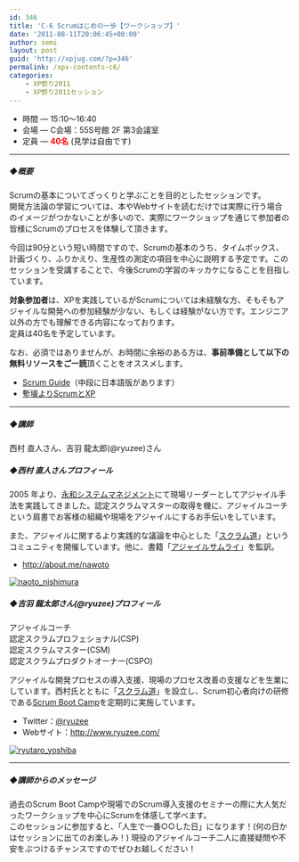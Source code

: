 ```yaml
---
id: 346
title: 'C-6 Scrumはじめの一歩【ワークショップ】'
date: '2011-08-11T20:06:45+00:00'
author: semi
layout: post
guid: 'http://xpjug.com/?p=346'
permalink: /xpx-contents-c6/
categories:
    - XP祭り2011
    - XP祭り2011セッション
---
```


- 時間 — 15:10～16:40
- 会場 — C会場：55S号館 2F 第3会議室
- 定員 — **<font color="red">40名</font>** (見学は自由です)

---

##### ◆概要

Scrumの基本についてざっくりと学ぶことを目的としたセッションです。  
開発方法論の学習については、本やWebサイトを読むだけでは実際に行う場合のイメージがつかないことが多いので、実際にワークショップを通じて参加者の皆様にScrumのプロセスを体験して頂きます。

今回は90分という短い時間ですので、Scrumの基本のうち、タイムボックス、計画づくり、ふりかえり、生産性の測定の項目を中心に説明する予定です。このセッションを受講することで、今後Scrumの学習のキッカケになることを目指しています。

**対象参加者**は、XPを実践しているがScrumについては未経験な方、そもそもアジャイルな開発への参加経験が少ない、もしくは経験がない方です。エンジニア以外の方でも理解できる内容になっております。  
定員は40名を予定しています。

なお、必須ではありませんが、お時間に余裕のある方は、**事前準備として以下の無料リソースをご一読**頂くことをオススメします。

- [Scrum Guide](http://www.scrum.org/scrumguides/)（中段に日本語版があります）
- [塹壕よりScrumとXP](http://www.infoq.com/jp/minibooks/scrum-xp-from-the-trenches)

---

##### ◆講師

西村 直人さん、吉羽 龍太郎(@ryuzee)さん

##### ◆西村 直人さんプロフィール

2005 年より、[永和システムマネジメント](http://www.esm.co.jp/)にて現場リーダーとしてアジャイル手法を実践してきました。認定スクラムマスターの取得を機に、アジャイルコーチという肩書でお客様の組織や現場をアジャイルにするお手伝いをしています。

また、アジャイルに関するより実践的な議論を中心とした「[スクラム道](http://ja-jp.facebook.com/TaoOfScrum)」というコミュニティを開催しています。他に、書籍「[アジャイルサムライ](http://www.amazon.co.jp/dp/4274068560)」を監訳。

- <http://about.me/nawoto>

[![](http://xpjug.com/wp-content/uploads/2011/08/naoto_nishimura-150x150.jpg "naoto_nishimura")](http://xpjug.com/wp-content/uploads/2011/08/naoto_nishimura.jpg)

##### ◆吉羽 龍太郎さん(@ryuzee)プロフィール

アジャイルコーチ  
認定スクラムプロフェショナル(CSP)  
認定スクラムマスター(CSM)  
認定スクラムプロダクトオーナー(CSPO)

アジャイルな開発プロセスの導入支援、現場のプロセス改善の支援などを生業にしています。西村氏とともに「[スクラム道](http://ja-jp.facebook.com/TaoOfScrum)」を設立し、Scrum初心者向けの研修である[Scrum Boot Camp](http://www.ryuzee.com/contents/blog/4151)を定期的に実施しています。

- Twitter：[@ryuzee](http://twitter.com/#!/ryuzee)
- Webサイト：<http://www.ryuzee.com/>

[![](http://xpjug.com/wp-content/uploads/2011/08/ryutaro_yoshiba-150x147.jpg "ryutaro_yoshiba")](http://xpjug.com/wp-content/uploads/2011/08/ryutaro_yoshiba.jpg)

---

##### ◆講師からのメッセージ

過去のScrum Boot Campや現場でのScrum導入支援のセミナーの際に大人気だったワークショップを中心にScrumを体感して学べます。  
このセッションに参加すると、「人生で一番○○した日」になります！(何の日かはセッションに出てのお楽しみ！) 現役のアジャイルコーチ二人に直接疑問や不安をぶつけるチャンスですのでぜひお越しください！